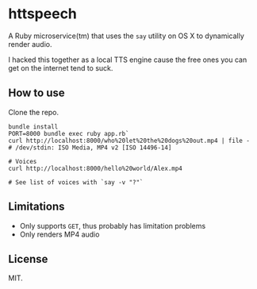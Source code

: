 # httspeech

A Ruby microservice(tm) that uses the `say` utility on OS X to dynamically render audio.

I hacked this together as a local TTS engine cause the free ones you can get on the internet tend to suck.

## How to use

Clone the repo.

```
bundle install
PORT=8000 bundle exec ruby app.rb`
curl http://localhost:8000/who%20let%20the%20dogs%20out.mp4 | file -
# /dev/stdin: ISO Media, MP4 v2 [ISO 14496-14]

# Voices
curl http://localhost:8000/hello%20world/Alex.mp4

# See list of voices with `say -v "?"`
```

## Limitations

* Only supports `GET`, thus probably has limitation problems
* Only renders MP4 audio

## License

MIT.
